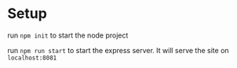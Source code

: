 # Setup
run `npm init` to start the node project

run `npm run start` to start the express server. It will serve the site on `localhost:8081`
